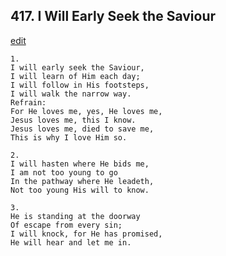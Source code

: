 
## 417.  I Will Early Seek the Saviour
[edit](https://docs.google.com/document/d/1apXiSpNxzwHfIXopA7_JseFrT_u5M6-b/edit?mode=html)




    1.
    I will early seek the Saviour, 
    I will learn of Him each day; 
    I will follow in His footsteps, 
    I will walk the narrow way. 
    Refrain:
    For He loves me, yes, He loves me, 
    Jesus loves me, this I know. 
    Jesus loves me, died to save me, 
    This is why I love Him so. 

    2.
    I will hasten where He bids me, 
    I am not too young to go 
    In the pathway where He leadeth, 
    Not too young His will to know. 

    3.
    He is standing at the doorway 
    Of escape from every sin; 
    I will knock, for He has promised, 
    He will hear and let me in.
